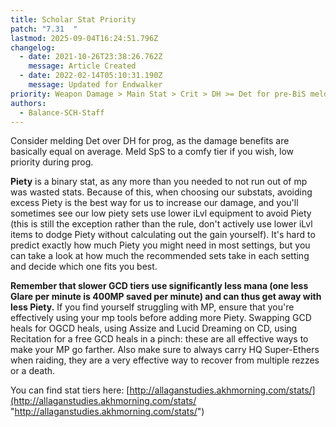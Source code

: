 ```yaml
---
title: Scholar Stat Priority
patch: "7.31  "
lastmod: 2025-09-04T16:24:51.796Z
changelog:
  - date: 2021-10-26T23:38:26.762Z
    message: Article Created
  - date: 2022-02-14T05:10:31.190Z
    message: Updated for Endwalker
priority: Weapon Damage > Main Stat > Crit > DH >= Det for pre-BiS melding
authors:
  - Balance-SCH-Staff
---
```

Consider melding Det over DH for prog, as the damage benefits are basically equal on average. Meld SpS to a comfy tier if you wish, low priority during prog. 


**Piety** is a binary stat, as any more than you needed to not run out of mp was wasted stats. Because of this, when choosing our substats, avoiding excess Piety is the best way for us to increase our damage, and you'll sometimes see our low piety sets use lower iLvl equipment to avoid Piety (this is still the exception rather than the rule, don't actively use lower iLvl items to dodge Piety without calculating out the gain yourself). It's hard to predict exactly how much Piety you might need in most settings, but you can take a look at how much the recommended sets take in each setting and decide which one fits you best.
 

**Remember that slower GCD tiers use significantly less mana (one less Glare per minute is 400MP saved per minute) and can thus get away with less Piety.** If you find yourself struggling with MP, ensure that you're effectively using your mp tools before adding more Piety. Swapping GCD heals for OGCD heals, using Assize and Lucid Dreaming on CD, using Recitation for a free GCD heals in a pinch: these are all effective ways to make your MP go farther. Also make sure to always carry HQ Super-Ethers when raiding, they are a very effective way to recover from multiple rezzes or a death.


You can find stat tiers here: [http://allaganstudies.akhmorning.com/stats/](http://allaganstudies.akhmorning.com/stats/ "http://allaganstudies.akhmorning.com/stats/")